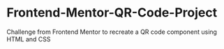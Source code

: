 # Frontend-Mentor-QR-Code-Project
Challenge from Frontend Mentor to recreate a QR code component using HTML and CSS
